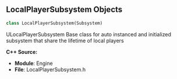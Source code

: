 ## LocalPlayerSubsystem Objects

```python
class LocalPlayerSubsystem(Subsystem)
```

ULocalPlayerSubsystem
Base class for auto instanced and initialized subsystem that share the lifetime of local players

**C++ Source:**

- **Module**: Engine
- **File**: LocalPlayerSubsystem.h

<a id="unreal.EnhancedInputLocalPlayerSubsystem"></a>